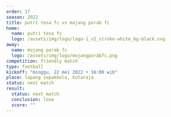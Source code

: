 ```yaml
---
order: 17
season: 2022
title: putri tesa fc vs mojang porab fc
home:
  name: putri tesa fc
  logo: /assets/img/logo/logo-1_v2_stroke-white_bg-black.svg
away:
  name: mojang porab fc
  logo: /assets/img/logo/mojangporabfc.png
competition: friendly match
type: football
kickoff: "minggu, 22 mei 2022 • 16:00 wib"
place: lapang sepakbola, kutaraja
status: next match
result:
  status: next match
  conclusion: lose
  score: ""
---
```

